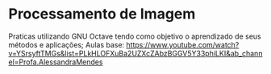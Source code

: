 # Processamento de Imagem
Praticas utilizando GNU Octave tendo como objetivo o aprendizado de seus métodos e aplicações;
Aulas base: https://www.youtube.com/watch?v=YSrsyftTMGs&list=PLkHLOFXuBa2UZXcZAbzBGGV5Y33phiLKI&ab_channel=Profa.AlessandraMendes

